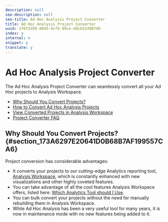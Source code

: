 ```yaml
---
description: null
seo-description: null
seo-title: Ad Hoc Analysis Project Converter
title: Ad Hoc Analysis Project Converter
uuid: 1f6f2d58-8045-4cfb-99ce-ddcb52498748
index: y
internal: n
snippet: y
translate: y
---
```


# Ad Hoc Analysis Project Converter

The Ad Hoc Analysis Project Converter can seamlessly convert all your Ad Hoc projects to Analysis Workspace. 

* [ Why Should You Convert Projects?](../../ad_hoc_analysis_bucket/aha2aw-overview/aha2aw-overview.md#section_173A6297E20641D0B68B7AF199557CA6)
* [ How to Convert Ad Hoc Analysis Projects](../../ad_hoc_analysis_bucket/aha2aw-overview/aha2aw_workflow.md#topic_5A55F73488704C5D8E42CDD04B5984DE)
* [ View Converted Projects in Analysis Workspace](../../ad_hoc_analysis_bucket/aha2aw-overview/view_projects_workspace.md#concept_8906482FF9D641D9A93137C1DAD4BB88)
* [ Project Converter FAQ](../../ad_hoc_analysis_bucket/aha2aw-overview/aha2aw_converter_faq.md#topic_8231595303AD403E9322645A63632D57)

## Why Should You Convert Projects? {#section_173A6297E20641D0B68B7AF199557CA6}

Project conversion has considerable advantages: 

* It converts your projects to our cutting-edge Analytics reporting tool, [ Analysis Workspace](https://marketing.adobe.com/resources/help/en_US/analytics/analysis-workspace/), which is constantly enhanced with new visualizations and other highly coveted features.
* You can take advantage of all the cool features Analysis Workspace offers, listed here: [ Which Analytics Tool should I Use](https://marketing.adobe.com/resources/help/en_US/reference/which_analytics_tool.html).
* You can bulk convert your projects without the need for manually rebuilding them in Analysis Workspace.
* While Ad Hoc Analysis has been a very useful tool for many years, it is now in maintenance mode with no new features being added to it.
